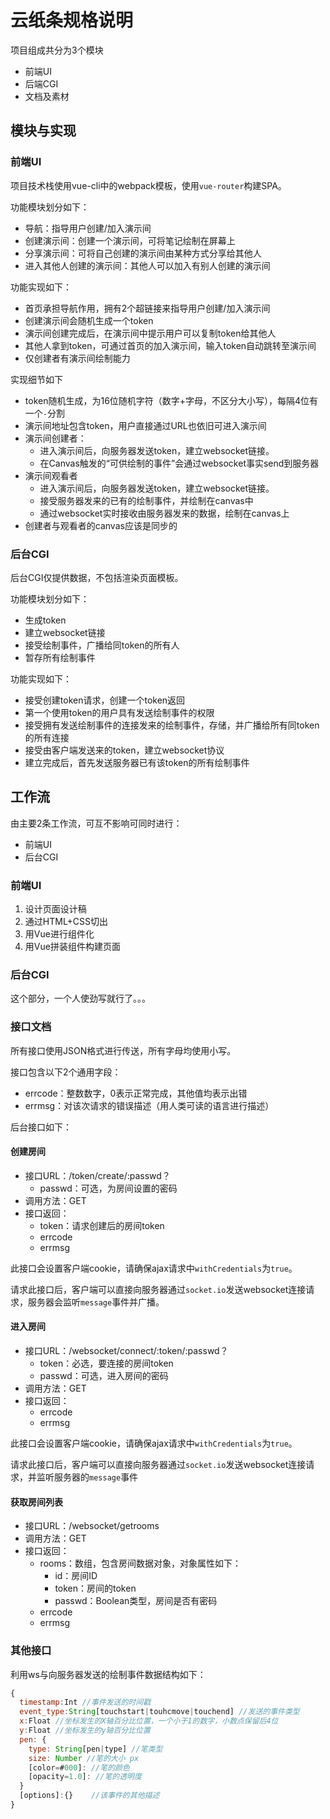 # 云纸条规格说明



项目组成共分为3个模块

- 前端UI
- 后端CGI
- 文档及素材



## 模块与实现

### 前端UI

项目技术栈使用vue-cli中的webpack模板，使用`vue-router`构建SPA。

功能模块划分如下：

- 导航：指导用户创建/加入演示间
- 创建演示间：创建一个演示间，可将笔记绘制在屏幕上
- 分享演示间：可将自己创建的演示间由某种方式分享给其他人
- 进入其他人创建的演示间：其他人可以加入有别人创建的演示间

功能实现如下：

- 首页承担导航作用，拥有2个超链接来指导用户创建/加入演示间
- 创建演示间会随机生成一个token
- 演示间创建完成后，在演示间中提示用户可以复制token给其他人
- 其他人拿到token，可通过首页的加入演示间，输入token自动跳转至演示间
- 仅创建者有演示间绘制能力

实现细节如下

- token随机生成，为16位随机字符（数字+字母，不区分大小写），每隔4位有一个`-`分割
- 演示间地址包含token，用户直接通过URL也依旧可进入演示间
- 演示间创建者：
  - 进入演示间后，向服务器发送token，建立websocket链接。
  - 在Canvas触发的“可供绘制的事件”会通过websocket事实send到服务器
- 演示间观看者
  - 进入演示间后，向服务器发送token，建立websocket链接。
  - 接受服务器发来的已有的绘制事件，并绘制在canvas中
  - 通过websocket实时接收由服务器发来的数据，绘制在canvas上
- 创建者与观看者的canvas应该是同步的

### 后台CGI

后台CGI仅提供数据，不包括渲染页面模板。

功能模块划分如下：

- 生成token
- 建立websocket链接
- 接受绘制事件，广播给同token的所有人
- 暂存所有绘制事件

功能实现如下：

- 接受创建token请求，创建一个token返回
- 第一个使用token的用户具有发送绘制事件的权限
- 接受拥有发送绘制事件的连接发来的绘制事件，存储，并广播给所有同token的所有连接
- 接受由客户端发送来的token，建立websocket协议
- 建立完成后，首先发送服务器已有该token的所有绘制事件

## 工作流

由主要2条工作流，可互不影响可同时进行：

- 前端UI
- 后台CGI

### 前端UI

1. 设计页面设计稿
2. 通过HTML+CSS切出
3. 用Vue进行组件化
4. 用Vue拼装组件构建页面

### 后台CGI

这个部分，一个人使劲写就行了。。。

### 接口文档

所有接口使用JSON格式进行传送，所有字母均使用小写。

接口包含以下2个通用字段：

- errcode：整数数字，0表示正常完成，其他值均表示出错
- errmsg：对该次请求的错误描述（用人类可读的语言进行描述）

后台接口如下：

#### 创建房间

- 接口URL：/token/create/:passwd？
  - passwd：可选，为房间设置的密码
- 调用方法：GET
- 接口返回：
  - token：请求创建后的房间token
  - errcode
  - errmsg

此接口会设置客户端cookie，请确保ajax请求中`withCredentials`为`true`。

请求此接口后，客户端可以直接向服务器通过`socket.io`发送websocket连接请求，服务器会监听`message`事件并广播。

#### 进入房间

- 接口URL：/websocket/connect/:token/:passwd？
  - token：必选，要连接的房间token
  - passwd：可选，进入房间的密码
- 调用方法：GET
- 接口返回：
  - errcode
  - errmsg
  
此接口会设置客户端cookie，请确保ajax请求中`withCredentials`为`true`。

请求此接口后，客户端可以直接向服务器通过`socket.io`发送websocket连接请求，并监听服务器的`message`事件

#### 获取房间列表

- 接口URL：/websocket/getrooms
- 调用方法：GET
- 接口返回：
  - rooms：数组，包含房间数据对象，对象属性如下：
    - id：房间ID
    - token：房间的token
    - passwd：Boolean类型，房间是否有密码
  - errcode
  - errmsg

### 其他接口

利用ws与向服务器发送的绘制事件数据结构如下：
```js
{
  timestamp:Int //事件发送的时间戳
  event_type:String[touchstart|touhcmove|touchend] //发送的事件类型
  x:Float //坐标发生的X轴百分比位置，一个小于1的数字，小数点保留后4位
  y:Float //坐标发生的y轴百分比位置
  pen: {
    type: String[pen|type] //笔类型
    size: Number //笔的大小 px
    [color=#000]: //笔的颜色
    [opacity=1.0]: //笔的透明度
  }
  [options]:{}    //该事件的其他描述
}
```

